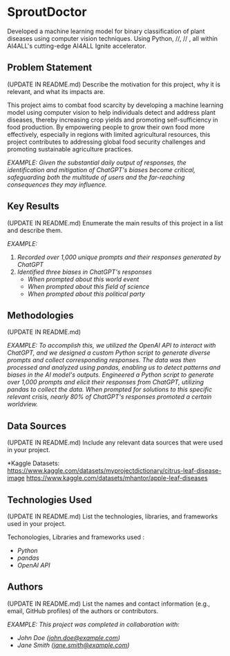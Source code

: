 # SproutDoctor


Developed a machine learning model for binary classification of plant diseases using computer vision techniques. Using Python, //, // , all within AI4ALL's cutting-edge AI4ALL Ignite accelerator.



## Problem Statement 

(UPDATE IN README.md)
Describe the motivation for this project, why it is relevant, and what its impacts are.

This project aims to combat food scarcity by developing a machine learning model using computer vision to help individuals detect and address plant diseases, thereby increasing crop yields and promoting self-sufficiency in food production. By empowering people to grow their own food more effectively, especially in regions with limited agricultural resources, this project contributes to addressing global food security challenges and promoting sustainable agriculture practices.

*EXAMPLE:*
*Given the substantial daily output of responses, the identification and mitigation of ChatGPT's biases become critical, safeguarding both the multitude of users and the far-reaching consequences they may influence.*

## Key Results 

(UPDATE IN README.md)
Enumerate the main results of this project in a list and describe them.

*EXAMPLE:*
1. *Recorded over 1,000 unique prompts and their responses generated by ChatGPT*
2. *Identified three biases in ChatGPT's responses*
   - *When prompted about this world event*
   - *When prompted about this field of science*
   - *When prompted about this political party*


## Methodologies 

(UPDATE IN README.md)

*EXAMPLE:*
*To accomplish this, we utilized the OpenAI API to interact with ChatGPT, and we designed a custom Python script to generate diverse prompts and collect corresponding responses. The data was then processed and analyzed using pandas, enabling us to detect patterns and biases in the AI model's outputs.*
*Engineered a Python script to generate over 1,000 prompts and elicit their responses from ChatGPT, utilizing pandas to collect the data. When prompted for solutions to this specific relevant crisis, nearly 80% of ChatGPT's responses promoted a certain worldview.*


## Data Sources <!--- do not change this line -->

(UPDATE IN README.md)
Include any relevant data sources that were used in your project.


*Kaggle Datasets: https://www.kaggle.com/datasets/myprojectdictionary/citrus-leaf-disease-image
                  https://www.kaggle.com/datasets/mhantor/apple-leaf-diseases 
                  
## Technologies Used <!--- do not change this line -->

(UPDATE IN README.md)
List the technologies, libraries, and frameworks used in your project.

Techonologies, Libraries and frameworks used : 
- *Python*
- *pandas*
- *OpenAI API*


## Authors <!--- do not change this line -->

(UPDATE IN README.md)
List the names and contact information (e.g., email, GitHub profiles) of the authors or contributors.

*EXAMPLE:*
*This project was completed in collaboration with:*
- *John Doe ([john.doe@example.com](mailto:john.doe@example.com))*
- *Jane Smith ([jane.smith@example.com](mailto:jane.smith@example.com))*
